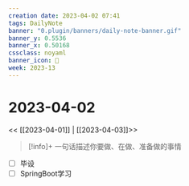 ```yaml
---
creation date: 2023-04-02 07:41
tags: DailyNote
banner: "0.plugin/banners/daily-note-banner.gif"
banner_y: 0.5536
banner_x: 0.50168
cssclass: noyaml
banner_icon: 💌
week: 2023-13
---
```


# 2023-04-02

<< [[2023-04-01]] | [[2023-04-03]]>>


> [!info]+ 一句话描述你要做、在做、准备做的事情
> 



- [ ] 毕设
- [ ] SpringBoot学习
